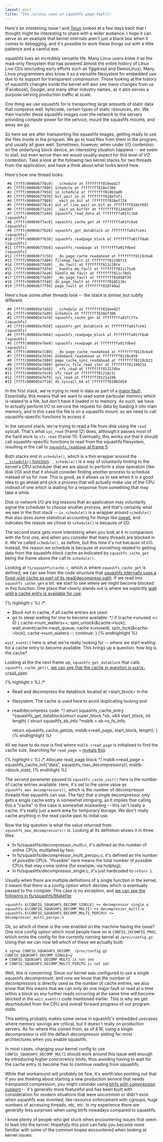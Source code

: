 ```yaml
---
layout: post
title: "The curious case of squashfs page faults"
---
```


Here's an interesting issue I and [Tejun](https://github.com/htejun) looked at
a few days back that I thought might be interesting to share with a wider
audience. I hope it can serve as an example that kernel internals aren't just a
black box when it comes to debugging, and it's possible to work these things
out with a little patience and a careful eye.

squashfs lives an incredibly versatile life. Many Linux users know it as the
read-only filesystem that has powered almost the entire history of Linux Live
CDs (excluding early efforts such as Yggdrasil and DemoLinux). Many Linux
programmers also know it as a versatile filesystem for embedded use due to its
support for transparent compression. Those looking at the history of squashfs
changes inside the kernel will also see many changes from us (Facebook),
Google, and many other industry names, as it also serves a purpose serving
production traffic at scale.

One thing we use squashfs for is transporting large amounts of static data that
compress well: bytecode, certain types of static resources, etc. We then
transfer these squashfs images over the network to the servers providing
compute power for the service, mount the squashfs mounts, and away we go.

So here we are after transporting the squashfs images, getting ready to use the
files inside in the program. We go to load files from them in the program, and
usually all goes well. Sometimes, however, when under I/O contention on the
underlying block device, an interesting situation happens -- we seem to stall,
but even worse than we would usually expect for this level of I/O contention.
Take a look at the following two kernel stacks for two threads from the
application, and have a think about what looks weird here.

Here's how one thread looks:

     #0 [ffffc9000d6778c0] __schedule at ffffffff818eed27
     #1 [ffffc9000d677940] schedule at ffffffff818ef386
     #2 [ffffc9000d677958] io_schedule at ffffffff810b3a06
     #3 [ffffc9000d677970] bit_wait_io at ffffffff818efaf1
     #4 [ffffc9000d677988] __wait_on_bit at ffffffff818ef724
     #5 [ffffc9000d6779c8] out_of_line_wait_on_bit at ffffffff818ef892
     #6 [ffffc9000d677a38] __wait_on_buffer at ffffffff8124d3d7
     #7 [ffffc9000d677a48] squashfs_read_data at ffffffffa01fc1b8 [squashfs]
     #8 [ffffc9000d677ac0] squashfs_cache_get at ffffffffa01fc6ad [squashfs]
     #9 [ffffc9000d677b28] squashfs_get_datablock at ffffffffa01fce41 [squashfs]
    #10 [ffffc9000d677b38] squashfs_readpage_block at ffffffffa01ff8a8 [squashfs]
    #11 [ffffc9000d677bb8] squashfs_readpage at ffffffffa01fdbed [squashfs]
    #12 [ffffc9000d677c50] __do_page_cache_readahead at ffffffff8119c6a8
    #13 [ffffc9000d677d08] filemap_fault at ffffffff81190f15
    #14 [ffffc9000d677dd0] __do_fault at ffffffff811c28fe
    #15 [ffffc9000d677df0] __handle_mm_fault at ffffffff811c71a9
    #16 [ffffc9000d677ea0] handle_mm_fault at ffffffff811c78d1
    #17 [ffffc9000d677ed0] __do_page_fault at ffffffff81050f39
    #18 [ffffc9000d677f40] do_page_fault at ffffffff810511bc
    #19 [ffffc9000d677f50] page_fault at ffffffff818f49a2

Here's how some other threads look -- the stack is similar, but subtly
different:

     #0 [ffffc900085e7a58] __schedule at ffffffff818eed27
     #1 [ffffc900085e7ad8] schedule at ffffffff818ef386
     #2 [ffffc900085e7af0] squashfs_cache_get at ffffffffa01fc7fa [squashfs]
     #3 [ffffc900085e7b58] squashfs_get_datablock at ffffffffa01fce41 [squashfs]
     #4 [ffffc900085e7b68] squashfs_readpage_block at ffffffffa01ff8a8 [squashfs]
     #5 [ffffc900085e7be8] squashfs_readpage at ffffffffa01fdbed [squashfs]
     #6 [ffffc900085e7c80] __do_page_cache_readahead at ffffffff8119c6a8
     #7 [ffffc900085e7d38] ondemand_readahead at ffffffff8119c859
     #8 [ffffc900085e7d80] page_cache_sync_readahead at ffffffff8119cb21
     #9 [ffffc900085e7d90] generic_file_read_iter at ffffffff8119021a
    #10 [ffffc900085e7e48] __vfs_read at ffffffff81217dbe
    #11 [ffffc900085e7ec8] vfs_read at ffffffff81218c2c
    #12 [ffffc900085e7ef8] sys_read at ffffffff8121a106
    #13 [ffffc900085e7f38] do_syscall_64 at ffffffff8100285d

In the first stack, we're trying to read in data as part of a [major
fault](https://en.wikipedia.org/wiki/Page_fault#Major). Essentially, this means
that we want to read some particular memory which is related to a file, but
don't have it loaded in to memory. As such, we have to actually perform I/O to
service the request for data by loading it into main memory, and in this case
the file is on a squashfs mount, so we need to call squashfs-specific functions
to access it.

In the second stack, we're trying to read a file from disk using the `read`
syscall. That's what `sys_read` (frame 12) does, although it passes most of the
hard work to `vfs_read` (frame 11). Eventually, this works out that it should
call squashfs-specific functions to read from the squashfs filesystem,
resulting in the call to [`squashfs_readpage` at frame
5](https://git.kernel.org/pub/scm/linux/kernel/git/stable/linux-stable.git/tree/fs/squashfs/file.c?h=linux-4.15.y#n453).

Both stacks end in `schedule()`, which is a thin wrapper around the
[`__schedule()`
function](https://git.kernel.org/pub/scm/linux/kernel/git/stable/linux-stable.git/tree/kernel/sched/core.c?h=linux-4.15.y#n3288).
`__schedule()` is a way of voluntarily hinting to the kernel's CPU
scheduler that we are about to perform a slow operation (like disk I/O) and
that it should consider finding another process to schedule instead of us for
now. This is good, as it allows us to see when it is a good idea to go ahead
and pick a process that will actually make use of the CPU instead of one which
is waiting for a response from something that may take a while.

Disk or network I/O are big reasons that an application may voluntarily signal
the scheduler to choose another process, and that's certainly what we see in
the first stack -- `io_schedule()` is a wrapper around `schedule()` that also
does some statistical accounting for things like
[iowait](https://www.ibm.com/developerworks/community/blogs/AIXDownUnder/entry/iowait_a_misleading_indicator_of_i_o_performance54?lang=en),
and indicates the reason we chose to `schedule()` is because of I/O.

The second stack gets more interesting when you look at it in comparison with
the first one, and when you consider that many threads are blocked in it. We've
called `schedule()`, as before, but this time it's not because of I/O. Instead,
the reason we schedule is because of something related to getting data from the
squashfs block cache as indicated by `squashfs_cache_get` being the frame
above the call to `schedule()`.

Looking at `fs/squashfs/cache.c`, which is where `squashfs_cache_get` is
defined, we can see from the code structure that [squashfs internally uses a
fixed-size cache as part of its read/decompress
path](https://git.kernel.org/pub/scm/linux/kernel/git/torvalds/linux.git/tree/fs/squashfs/cache.c?h=v4.16#n65).
If we read into `squashfs_cache_get` a bit, we start to see where we might
become blocked in this function. One place that clearly stands out is where we
explicitly [wait until a cache entry is available for
use](https://git.kernel.org/pub/scm/linux/kernel/git/torvalds/linux.git/tree/fs/squashfs/cache.c?h=v4.16#n83):

{% highlight c %}
/*
 * Block not in cache, if all cache entries are used
 * go to sleep waiting for one to become available.
 */
if (cache->unused == 0) {
    cache->num_waiters++;
    spin_unlock(&cache->lock);
    wait_event(cache->wait_queue, cache->unused);
    spin_lock(&cache->lock);
    cache->num_waiters--;
    continue;
}
{% endhighlight %}

`wait_event()` here is what we're really looking for -- where we start waiting
for a cache entry to become available. This brings up a question: how big is
the cache?

Looking at the the next frame up, `squashfs_get_datablock` that calls
`squashfs_cache_get()`, [we can see that the cache in question is
`msblk->read_page`](https://git.kernel.org/pub/scm/linux/kernel/git/torvalds/linux.git/tree/fs/squashfs/cache.c?h=v4.16#n404):

{% highlight c %}
/*
 * Read and decompress the datablock located at <start_block> in the
 * filesystem.  The cache is used here to avoid duplicating locking and
 * read/decompress code.
 */
struct squashfs_cache_entry *squashfs_get_datablock(struct super_block *sb,
				u64 start_block, int length)
{
	struct squashfs_sb_info *msblk = sb->s_fs_info;

	return squashfs_cache_get(sb, msblk->read_page, start_block, length);
}
{% endhighlight %}

All we have to do now is find where `msblk->read_page` is initialised to find
the cache size. Searching for `read_page =` [reveals
this](https://git.kernel.org/pub/scm/linux/kernel/git/torvalds/linux.git/tree/fs/squashfs/super.c?h=v4.16#n209):

{% highlight c %}
/* Allocate read_page block */
msblk->read_page = squashfs_cache_init("data",
    squashfs_max_decompressors(), msblk->block_size);
{% endhilight %}

The second parameter passed to `squashfs_cache_init()` here is the number of
cache entries available. Here, it's set to the same value as
`squashfs_max_decompressors()`, which is the number of decompressor threads
that squashfs can use. The fact that a single decompressor only gets a single
cache entry is somewhat intriguing, as it implies that calling this a "cache"
in this case is somewhat misleading -- this isn't really a cache, it's really
just a work area for temporary storage. We don't really cache anything in the
read cache past its initial use.

Now the big question is what the value returned from
`squashfs_max_decompressors()` is. Looking at its definition shows it in three
files:

- In fs/squashfs/decompressor_multi.c, it's defined as the number of online
  CPUs, multiplied by two;
- In fs/squashfs/decompressor_multi_percpu.c, it's defined as the number of
  *possible* CPUs. "Possible" here means the total number of possible CPUs that
  may come online (for example, via hotplug);
- In fs/squashfs/decompressor_single.c, it's just hardcoded to `return 1`.

Usually when there are multiple definitions of a single function in the kernel,
it means that there is a config option which decides which is eventually passed
to the compiler. This case is no exception, and [we can see the following in
fs/squashfs/Makefile](https://git.kernel.org/pub/scm/linux/kernel/git/torvalds/linux.git/tree/fs/squashfs/Makefile/?h=v4.16):

    squashfs-$(CONFIG_SQUASHFS_DECOMP_SINGLE) += decompressor_single.o
    squashfs-$(CONFIG_SQUASHFS_DECOMP_MULTI) += decompressor_multi.o
    squashfs-$(CONFIG_SQUASHFS_DECOMP_MULTI_PERCPU) += decompressor_multi_percpu.o

Ok, so which of these is the one enabled on the machine having the issue? One
nice config option which most people have on is `CONFIG_IKCONFIG_PROC`, which
emits the config for the currently running kernel at `/proc/config.gz`. Using
that we can now tell which of these we actually built:

    $ zgrep CONFIG_SQUASHFS_DECOMP_ /proc/config.gz
    CONFIG_SQUASHFS_DECOMP_SINGLE=y
    # CONFIG_SQUASHFS_DECOMP_MULTI is not set
    # CONFIG_SQUASHFS_DECOMP_MULTI_PERCPU is not set

Well, this is concerning. Since our kernel was configured to use a single
squashfs decompressor, and now we know that the number of decompressors is
directly used as the number of cache entries, we also know that this means that
we can only do one major fault or read at a time within a block as any further
reads occurring at the same time will become blocked in the `wait_event()` code
mentioned earlier. This is why we get descheduled from the CPU and overall
forward progress of our program stalls.

This setting probably makes some sense in squashfs's embedded usecases where
memory savings are critical, but it doesn't really on production servers. As
for where this comes from, as of 4.16, using a single decompressor is still the
default decompressor setting for most architectures when you enable squashfs.

In most cases, changing your kernel config to use
`CONFIG_SQUASHFS_DECOMP_MULTI` should work around this issue well enough by
introducing higher concurrency limits, thus avoiding having to wait for the
cache entry to become free to continue reading from squashfs.

While that workaround will probably be fine, it's worth also pointing out that
if you are thinking about starting a new production service that needs
transparent compression, you might consider using [btrfs with compression
support](https://btrfs.wiki.kernel.org/index.php/Compression) -- it's generally
more featureful and has been built with consideration for modern situations
that were uncommon or didn't exist when squashfs was invented, like resource
enforcement with cgroups, huge numbers of accessing threads, etc, etc. In my
experience there are generally less surprises when using btrfs nowadays
compared to squashfs.

I know plenty of people who get stuck when encountering issues that seem to
lead into the kernel. Hopefully this post can help you become more familiar
with some of the common tropes encountered when looking at kernel issues.
